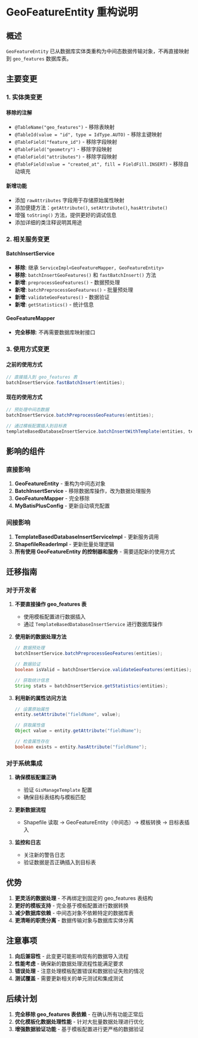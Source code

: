 # GeoFeatureEntity 重构说明

## 概述

`GeoFeatureEntity` 已从数据库实体类重构为中间态数据传输对象，不再直接映射到 `geo_features` 数据库表。

## 主要变更

### 1. 实体类变更

#### 移除的注解
- `@TableName("geo_features")` - 移除表映射
- `@TableId(value = "id", type = IdType.AUTO)` - 移除主键映射
- `@TableField("feature_id")` - 移除字段映射
- `@TableField("geometry")` - 移除字段映射
- `@TableField("attributes")` - 移除字段映射
- `@TableField(value = "created_at", fill = FieldFill.INSERT)` - 移除自动填充

#### 新增功能
- 添加 `rawAttributes` 字段用于存储原始属性映射
- 添加便捷方法：`getAttribute()`, `setAttribute()`, `hasAttribute()`
- 增强 `toString()` 方法，提供更好的调试信息
- 添加详细的类注释说明其用途

### 2. 相关服务变更

#### BatchInsertService
- **移除**: 继承 `ServiceImpl<GeoFeatureMapper, GeoFeatureEntity>`
- **移除**: `batchInsertGeoFeatures()` 和 `fastBatchInsert()` 方法
- **新增**: `preprocessGeoFeatures()` - 数据预处理
- **新增**: `batchPreprocessGeoFeatures()` - 批量预处理
- **新增**: `validateGeoFeatures()` - 数据验证
- **新增**: `getStatistics()` - 统计信息

#### GeoFeatureMapper
- **完全移除**: 不再需要数据库映射接口

### 3. 使用方式变更

#### 之前的使用方式
```java
// 直接插入到 geo_features 表
batchInsertService.fastBatchInsert(entities);
```

#### 现在的使用方式
```java
// 预处理中间态数据
batchInsertService.batchPreprocessGeoFeatures(entities);

// 通过模板配置插入到目标表
templateBasedDatabaseInsertService.batchInsertWithTemplate(entities, template);
```

## 影响的组件

### 直接影响
1. **GeoFeatureEntity** - 重构为中间态对象
2. **BatchInsertService** - 移除数据库操作，改为数据处理服务
3. **GeoFeatureMapper** - 完全移除
4. **MyBatisPlusConfig** - 更新自动填充配置

### 间接影响
1. **TemplateBasedDatabaseInsertServiceImpl** - 更新服务调用
2. **ShapefileReaderImpl** - 更新批量处理逻辑
3. **所有使用 GeoFeatureEntity 的控制器和服务** - 需要适配新的使用方式

## 迁移指南

### 对于开发者

1. **不要直接操作 geo_features 表**
   - 使用模板配置进行数据插入
   - 通过 `TemplateBasedDatabaseInsertService` 进行数据库操作

2. **使用新的数据处理方法**
   ```java
   // 数据预处理
   batchInsertService.batchPreprocessGeoFeatures(entities);
   
   // 数据验证
   boolean isValid = batchInsertService.validateGeoFeatures(entities);
   
   // 获取统计信息
   String stats = batchInsertService.getStatistics(entities);
   ```

3. **利用新的属性访问方法**
   ```java
   // 设置原始属性
   entity.setAttribute("fieldName", value);
   
   // 获取属性值
   Object value = entity.getAttribute("fieldName");
   
   // 检查属性存在
   boolean exists = entity.hasAttribute("fieldName");
   ```

### 对于系统集成

1. **确保模板配置正确**
   - 验证 `GisManageTemplate` 配置
   - 确保目标表结构与模板匹配

2. **更新数据流程**
   - Shapefile 读取 → GeoFeatureEntity（中间态）→ 模板转换 → 目标表插入

3. **监控和日志**
   - 关注新的警告日志
   - 验证数据是否正确插入到目标表

## 优势

1. **更灵活的数据处理** - 不再绑定到固定的 geo_features 表结构
2. **更好的模板支持** - 完全基于模板配置进行数据转换
3. **减少数据库依赖** - 中间态对象不依赖特定的数据库表
4. **更清晰的职责分离** - 数据传输对象与数据库实体分离

## 注意事项

1. **向后兼容性** - 此变更可能影响现有的数据导入流程
2. **性能考虑** - 确保新的数据处理流程性能满足要求
3. **错误处理** - 注意处理模板配置错误和数据验证失败的情况
4. **测试覆盖** - 需要更新相关的单元测试和集成测试

## 后续计划

1. **完全移除 geo_features 表依赖** - 在确认所有功能正常后
2. **优化模板化数据处理性能** - 针对大批量数据处理进行优化
3. **增强数据验证功能** - 基于模板配置进行更严格的数据验证
